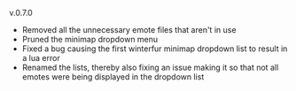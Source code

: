 v.0.7.0
* Removed all the unnecessary emote files that aren't in use
* Pruned the minimap dropdown menu
* Fixed a bug causing the first winterfur minimap dropdown list to result in a lua error
* Renamed the lists, thereby also fixing an issue making it so that not all emotes were being displayed in the dropdown list
